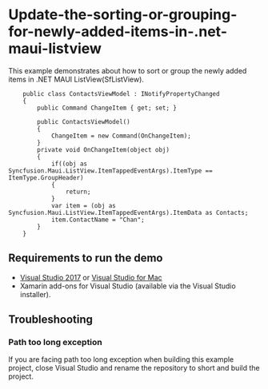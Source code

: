 # Update-the-sorting-or-grouping-for-newly-added-items-in-.net-maui-listview
This example demonstrates about how to sort or group the newly added items in .NET MAUI ListView(SfListView).

``` 
    public class ContactsViewModel : INotifyPropertyChanged
    {
        public Command ChangeItem { get; set; }

        public ContactsViewModel()
        {
            ChangeItem = new Command(OnChangeItem);
        }
        private void OnChangeItem(object obj)
        {
            if((obj as Syncfusion.Maui.ListView.ItemTappedEventArgs).ItemType == ItemType.GroupHeader)
            {
                return;
            }
            var item = (obj as Syncfusion.Maui.ListView.ItemTappedEventArgs).ItemData as Contacts;
            item.ContactName = "Chan";
        }
    }
```

## Requirements to run the demo

* [Visual Studio 2017](https://visualstudio.microsoft.com/downloads/) or [Visual Studio for Mac](https://visualstudio.microsoft.com/vs/mac/)
* Xamarin add-ons for Visual Studio (available via the Visual Studio installer).

## Troubleshooting

### Path too long exception

If you are facing path too long exception when building this example project, close Visual Studio and rename the repository to short and build the project.